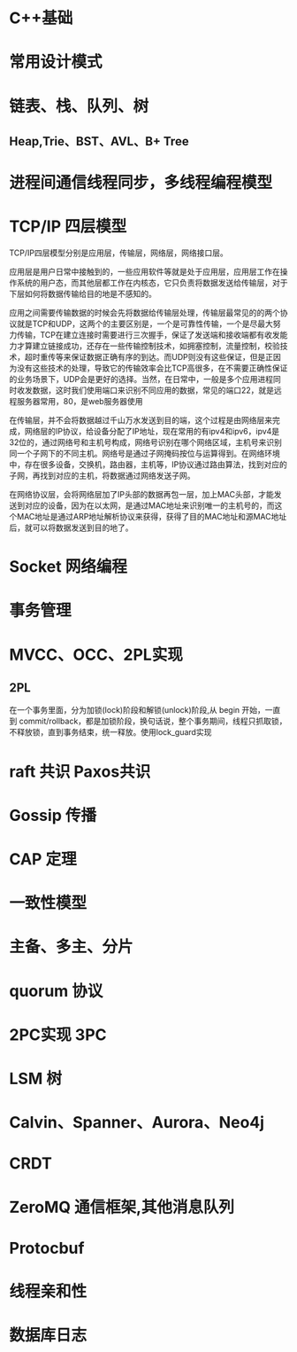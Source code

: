 # C++基础

# 常用设计模式

# 链表、栈、队列、树 

## Heap,Trie、BST、AVL、B+ Tree

# 进程间通信线程同步，多线程编程模型

# TCP/IP 四层模型

TCP/IP四层模型分别是应用层，传输层，网络层，网络接口层。

应用层是用户日常中接触到的，一些应用软件等就是处于应用层，应用层工作在操作系统的用户态，而其他层都工作在内核态，它只负责将数据发送给传输层，对于下层如何将数据传输给目的地是不感知的。

应用之间需要传输数据的时候会先将数据给传输层处理，传输层最常见的的两个协议就是TCP和UDP，这两个的主要区别是，一个是可靠性传输，一个是尽最大努力传输，TCP在建立连接时需要进行三次握手，保证了发送端和接收端都有收发能力才算建立链接成功，还存在一些传输控制技术，如拥塞控制，流量控制，校验技术，超时重传等来保证数据正确有序的到达。而UDP则没有这些保证，但是正因为没有这些技术的处理，导致它的传输效率会比TCP高很多，在不需要正确性保证的业务场景下，UDP会是更好的选择。当然，在日常中，一般是多个应用进程同时收发数据，这时我们使用端口来识别不同应用的数据，常见的端口22，就是远程服务器常用，80，是web服务器使用

在传输层，并不会将数据越过千山万水发送到目的端，这个过程是由网络层来完成，网络层的IP协议，给设备分配了IP地址，现在常用的有ipv4和ipv6，ipv4是32位的，通过网络号和主机号构成，网络号识别在哪个网络区域，主机号来识别同一个子网下的不同主机。网络号是通过子网掩码按位与运算得到。在网络环境中，存在很多设备，交换机，路由器，主机等，IP协议通过路由算法，找到对应的子网，再找到对应的主机，将数据通过网络发送子网。

在网络协议层，会将网络层加了IP头部的数据再包一层，加上MAC头部，才能发送到对应的设备，因为在以太网，是通过MAC地址来识别唯一的主机号的，而这个MAC地址是通过ARP地址解析协议来获得，获得了目的MAC地址和源MAC地址后，就可以将数据发送到目的地了。

#  Socket 网络编程

# 事务管理

# MVCC、OCC、2PL实现

## 2PL

在一个事务里面，分为加锁(lock)阶段和解锁(unlock)阶段,从 begin 开始，一直到 commit/rollback，都是加锁阶段，换句话说，整个事务期间，线程只抓取锁，不释放锁，直到事务结束，统一释放。使用lock_guard实现

# raft 共识 Paxos共识

# Gossip 传播

# CAP 定理

# 一致性模型

# 主备、多主、分片

# quorum 协议

# 2PC实现 3PC

# LSM 树

# Calvin、Spanner、Aurora、Neo4j

# CRDT

# ZeroMQ 通信框架,其他消息队列

# Protocbuf

# 线程亲和性

# 数据库日志

